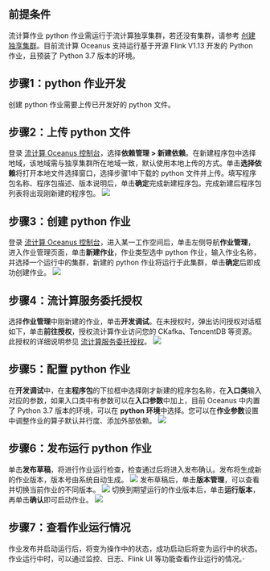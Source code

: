 ## 前提条件
流计算作业 python 作业需运行于流计算独享集群，若还没有集群，请参考 [创建独享集群](https://cloud.tencent.com/document/product/849/48298)。目前流计算 Oceanus 支持运行基于开源 Flink V1.13 开发的 Python 作业，且预装了 Python 3.7 版本的环境。

## 步骤1：python 作业开发
创建 python 作业需要上传已开发好的 python 文件。

## 步骤2：上传 python 文件
登录 [流计算 Oceanus 控制台](https://console.cloud.tencent.com/oceanus)，选择**依赖管理 > 新建依赖**。在新建程序包中选择地域，该地域需与独享集群所在地域一致，默认使用本地上传的方式。单击**选择依赖**将打开本地文件选择窗口，选择步骤1中下载的 python 文件并上传。填写程序包名称、程序包描述、版本说明后，单击**确定**完成新建程序包。完成新建后程序包列表将出现刚新建的程序包。
![](https://qcloudimg.tencent-cloud.cn/raw/e220757594242bf881c2bb84cda50c1a.png)

## 步骤3：创建 python 作业
登录 [流计算 Oceanus 控制台](https://console.cloud.tencent.com/oceanus)，进入某一工作空间后，单击左侧导航**作业管理**，进入作业管理页面，单击**新建作业**，作业类型选中 python 作业，输入作业名称，并选择一个运行中的集群，新建的 python 作业将运行于此集群，单击**确定**后即成功创建作业。
![](https://qcloudimg.tencent-cloud.cn/raw/def1ac6554ddea4681d76445b589aa1c.png)

## 步骤4：流计算服务委托授权
选择**作业管理**中刚新建的作业，单击**开发调试**。在未授权时，弹出访问授权对话框如下，单击**前往授权**，授权流计算作业访问您的 CKafka、TencentDB 等资源。此授权的详细说明参见 [流计算服务委托授权](https://cloud.tencent.com/document/product/849/38290)。
![](https://main.qcloudimg.com/raw/b92ca7251fa1cf4d4a617c07db7d3104.png)

## 步骤5：配置 python 作业
在**开发调试**中，在**主程序包**的下拉框中选择刚才新建的程序包名称，在**入口类**输入对应的参数，如果入口类中有参数可以在**入口参数**中加上，目前 Oceanus 中内置了 Python 3.7 版本的环境，可以在 **python 环境**中选择。您可以在**作业参数**设置中调整作业的算子默认并行度、添加外部依赖。
![](https://qcloudimg.tencent-cloud.cn/raw/394cecf93923886d2556e580bccbe96f.png)

## 步骤6：发布运行 python 作业
单击**发布草稿**，将进行作业运行检查，检查通过后将进入发布确认。发布将生成新的作业版本，版本号由系统自动生成。
![](https://qcloudimg.tencent-cloud.cn/raw/1161e91b84df6e3dad88a770f8b61bba.png)
发布草稿后，单击**版本管理**，可以查看并切换当前作业的不同版本。
![](https://qcloudimg.tencent-cloud.cn/raw/88792bf7138682bc5dad52509afcdfb8.png)
切换到期望运行的作业版本后，单击**运行版本**，再单击**确认**即可启动作业。
![](https://qcloudimg.tencent-cloud.cn/raw/dcd4739f49c6385e5f7cbb65f29dd4fa.png)

## 步骤7：查看作业运行情况
作业发布并启动运行后，将变为操作中的状态，成功启动后将变为运行中的状态。作业运行中时，可以通过监控、日志、Flink UI 等功能查看作业运行的情况。·
